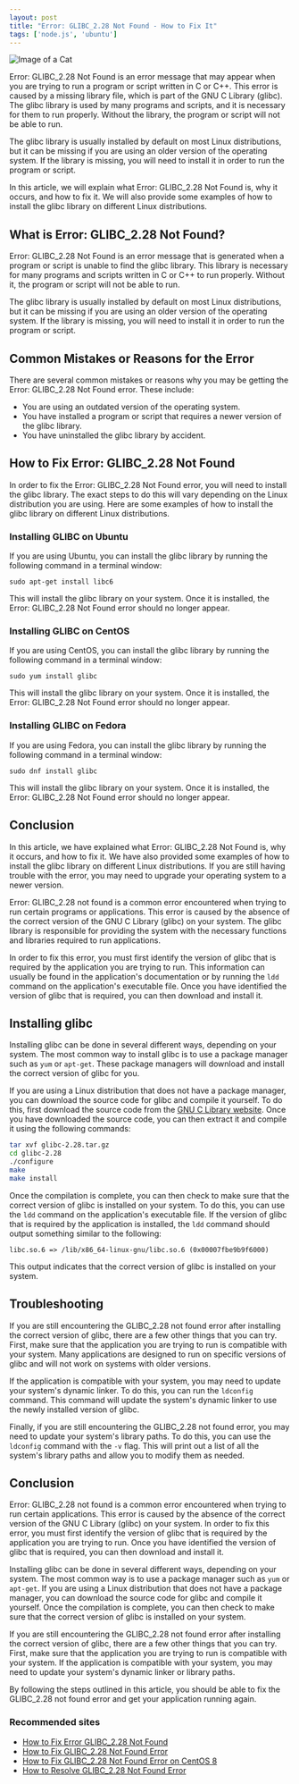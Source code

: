 ```yaml
---
layout: post
title: "Error: GLIBC_2.28 Not Found - How to Fix It"
tags: ['node.js', 'ubuntu']
---
```


![Image of a Cat](http://source.unsplash.com/1600x900/?cat)

Error: GLIBC_2.28 Not Found is an error message that may appear when you are trying to run a program or script written in C or C++. This error is caused by a missing library file, which is part of the GNU C Library (glibc). The glibc library is used by many programs and scripts, and it is necessary for them to run properly. Without the library, the program or script will not be able to run.

The glibc library is usually installed by default on most Linux distributions, but it can be missing if you are using an older version of the operating system. If the library is missing, you will need to install it in order to run the program or script.

In this article, we will explain what Error: GLIBC_2.28 Not Found is, why it occurs, and how to fix it. We will also provide some examples of how to install the glibc library on different Linux distributions.

## What is Error: GLIBC_2.28 Not Found?

Error: GLIBC_2.28 Not Found is an error message that is generated when a program or script is unable to find the glibc library. This library is necessary for many programs and scripts written in C or C++ to run properly. Without it, the program or script will not be able to run.

The glibc library is usually installed by default on most Linux distributions, but it can be missing if you are using an older version of the operating system. If the library is missing, you will need to install it in order to run the program or script.

## Common Mistakes or Reasons for the Error

There are several common mistakes or reasons why you may be getting the Error: GLIBC_2.28 Not Found error. These include:

- You are using an outdated version of the operating system.
- You have installed a program or script that requires a newer version of the glibc library.
- You have uninstalled the glibc library by accident.

## How to Fix Error: GLIBC_2.28 Not Found

In order to fix the Error: GLIBC_2.28 Not Found error, you will need to install the glibc library. The exact steps to do this will vary depending on the Linux distribution you are using. Here are some examples of how to install the glibc library on different Linux distributions.

### Installing GLIBC on Ubuntu

If you are using Ubuntu, you can install the glibc library by running the following command in a terminal window:

```
sudo apt-get install libc6
```

This will install the glibc library on your system. Once it is installed, the Error: GLIBC_2.28 Not Found error should no longer appear.

### Installing GLIBC on CentOS

If you are using CentOS, you can install the glibc library by running the following command in a terminal window:

```
sudo yum install glibc
```

This will install the glibc library on your system. Once it is installed, the Error: GLIBC_2.28 Not Found error should no longer appear.

### Installing GLIBC on Fedora

If you are using Fedora, you can install the glibc library by running the following command in a terminal window:

```
sudo dnf install glibc
```

This will install the glibc library on your system. Once it is installed, the Error: GLIBC_2.28 Not Found error should no longer appear.

## Conclusion

In this article, we have explained what Error: GLIBC_2.28 Not Found is, why it occurs, and how to fix it. We have also provided some examples of how to install the glibc library on different Linux distributions. If you are still having trouble with the error, you may need to upgrade your operating system to a newer version.

Error: GLIBC_2.28 not found is a common error encountered when trying to run certain programs or applications. This error is caused by the absence of the correct version of the GNU C Library (glibc) on your system. The glibc library is responsible for providing the system with the necessary functions and libraries required to run applications.

In order to fix this error, you must first identify the version of glibc that is required by the application you are trying to run. This information can usually be found in the application's documentation or by running the `ldd` command on the application's executable file. Once you have identified the version of glibc that is required, you can then download and install it.

## Installing glibc

Installing glibc can be done in several different ways, depending on your system. The most common way to install glibc is to use a package manager such as `yum` or `apt-get`. These package managers will download and install the correct version of glibc for you.

If you are using a Linux distribution that does not have a package manager, you can download the source code for glibc and compile it yourself. To do this, first download the source code from the [GNU C Library website](https://www.gnu.org/software/libc/). Once you have downloaded the source code, you can then extract it and compile it using the following commands:

```bash
tar xvf glibc-2.28.tar.gz
cd glibc-2.28
./configure
make
make install
```

Once the compilation is complete, you can then check to make sure that the correct version of glibc is installed on your system. To do this, you can use the `ldd` command on the application's executable file. If the version of glibc that is required by the application is installed, the `ldd` command should output something similar to the following:

```
libc.so.6 => /lib/x86_64-linux-gnu/libc.so.6 (0x00007fbe9b9f6000)
```

This output indicates that the correct version of glibc is installed on your system.

## Troubleshooting

If you are still encountering the GLIBC_2.28 not found error after installing the correct version of glibc, there are a few other things that you can try. First, make sure that the application you are trying to run is compatible with your system. Many applications are designed to run on specific versions of glibc and will not work on systems with older versions.

If the application is compatible with your system, you may need to update your system's dynamic linker. To do this, you can run the `ldconfig` command. This command will update the system's dynamic linker to use the newly installed version of glibc.

Finally, if you are still encountering the GLIBC_2.28 not found error, you may need to update your system's library paths. To do this, you can use the `ldconfig` command with the `-v` flag. This will print out a list of all the system's library paths and allow you to modify them as needed.

## Conclusion

Error: GLIBC_2.28 not found is a common error encountered when trying to run certain applications. This error is caused by the absence of the correct version of the GNU C Library (glibc) on your system. In order to fix this error, you must first identify the version of glibc that is required by the application you are trying to run. Once you have identified the version of glibc that is required, you can then download and install it.

Installing glibc can be done in several different ways, depending on your system. The most common way is to use a package manager such as `yum` or `apt-get`. If you are using a Linux distribution that does not have a package manager, you can download the source code for glibc and compile it yourself. Once the compilation is complete, you can then check to make sure that the correct version of glibc is installed on your system.

If you are still encountering the GLIBC_2.28 not found error after installing the correct version of glibc, there are a few other things that you can try. First, make sure that the application you are trying to run is compatible with your system. If the application is compatible with your system, you may need to update your system's dynamic linker or library paths.

By following the steps outlined in this article, you should be able to fix the GLIBC_2.28 not found error and get your application running again.
### Recommended sites
- [How to Fix Error GLIBC_2.28 Not Found](https://www.tecmint.com/fix-error-glibc_2-28-not-found/)
- [How to Fix GLIBC_2.28 Not Found Error](https://www.linuxbabe.com/linux-server/how-to-fix-glibc_2-28-not-found-error)
- [How to Fix GLIBC_2.28 Not Found Error on CentOS 8](https://computingforgeeks.com/how-to-fix-glibc_2-28-not-found-error-on-centos-8/)
- [How to Resolve GLIBC_2.28 Not Found Error](https://www.2daygeek.com/how-to-resolve-glibc_2-28-not-found-error/)